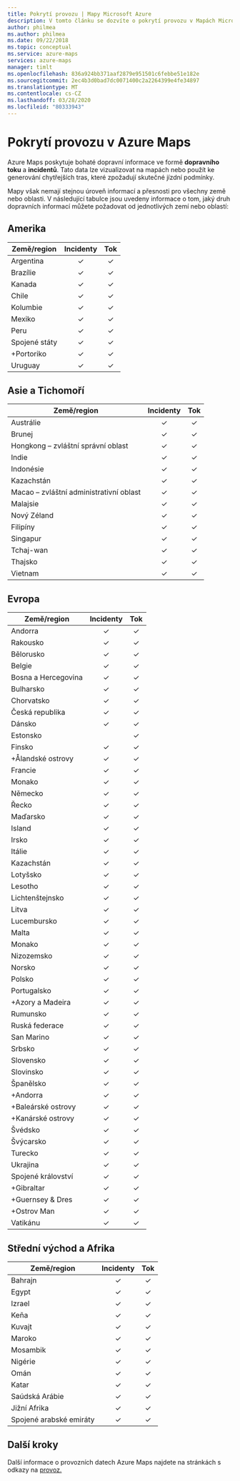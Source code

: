 ```yaml
---
title: Pokrytí provozu | Mapy Microsoft Azure
description: V tomto článku se dozvíte o pokrytí provozu v Mapách Microsoft Azure.
author: philmea
ms.author: philmea
ms.date: 09/22/2018
ms.topic: conceptual
ms.service: azure-maps
services: azure-maps
manager: timlt
ms.openlocfilehash: 836a924bb371aaf2879e951501c6febbe51e182e
ms.sourcegitcommit: 2ec4b3d0bad7dc0071400c2a2264399e4fe34897
ms.translationtype: MT
ms.contentlocale: cs-CZ
ms.lasthandoff: 03/28/2020
ms.locfileid: "80333943"
---
```

# <a name="azure-maps-traffic-coverage"></a>Pokrytí provozu v Azure Maps

Azure Maps poskytuje bohaté dopravní informace ve formě **dopravního toku** a **incidentů**. Tato data lze vizualizovat na mapách nebo použít ke generování chytřejších tras, které zpožadují skutečné jízdní podmínky.

Mapy však nemají stejnou úroveň informací a přesnosti pro všechny země nebo oblasti. V následující tabulce jsou uvedeny informace o tom, jaký druh dopravních informací můžete požadovat od jednotlivých zemí nebo oblastí: 

## <a name="americas"></a>Amerika

|Země/region  |Incidenty  |Tok  |
|---------|:---------:|:---------:|
|Argentina      |✓         |✓         |
|Brazílie     |✓         |✓         |
|Kanada     |✓         |✓         |
|Chile     |✓         |✓         |
|Kolumbie      |✓         |✓         |
|Mexiko     |✓         |✓         |
|Peru       |✓         |✓         | 
|Spojené státy     |✓         |✓        |
|+Portoriko     |✓         |✓         |
|Uruguay |✓         |✓         |


## <a name="asia-pacific"></a>Asie a Tichomoří

|Země/region   |Incidenty  |Tok  |
|---------|:---------:|:---------:|
|Austrálie     |✓         |✓        |
|Brunej   |✓         |✓        |
|Hongkong – zvláštní správní oblast     |✓         |✓         |
|Indie   |✓         |✓         |
|Indonésie     |✓         |✓         |
|Kazachstán    |✓         |✓         |
|Macao – zvláštní administrativní oblast     |✓         |✓         |
|Malajsie     |✓         |✓         |
|Nový Zéland     |✓         |✓         |
|Filipíny  |✓         |✓         |
|Singapur     |✓         |✓         |
|Tchaj-wan     |✓         |✓        |
|Thajsko     |✓         |✓        |
|Vietnam   |✓         |✓         |


## <a name="europe"></a>Evropa

|Země/region   |Incidenty  |Tok  |
|---------|:---------:|:---------:|
|Andorra   |✓         |✓         |
|Rakousko     |✓         |✓         |
|Bělorusko    |✓         |✓         |
|Belgie     |✓         |✓         |
|Bosna a Hercegovina    |✓         |✓         |
|Bulharsko     |✓         |✓         |
|Chorvatsko     |✓         |✓         |
|Česká republika     |✓         |✓         |
|Dánsko     |✓         |✓         |
|Estonsko     |         | ✓        |
|Finsko     |✓         |✓         |
|+Ålandské ostrovy      |✓         |✓         |
|Francie     |✓         |✓         |
|Monako     |✓         |✓         |
|Německo     |✓         |✓         |
|Řecko     |✓         |✓         |
|Maďarsko     |✓         |✓         |
|Island     |✓         |✓         |
|Irsko     |✓         |✓         |
|Itálie     |✓         |✓        |
|Kazachstán    |✓         |✓        |
|Lotyšsko     |✓         |✓         |
|Lesotho     |✓         |✓         |
|Lichtenštejnsko      |✓         |✓         |
|Litva     |✓         |✓         |
|Lucembursko     |✓         |✓         |
|Malta     |✓         |✓         |
|Monako   |✓         |✓         |
|Nizozemsko     |✓         |✓         |
|Norsko     |✓         |✓         |
|Polsko     |✓         |✓         |
|Portugalsko     |✓         |✓         |
|+Azory a Madeira     |✓         |✓         |
|Rumunsko     |✓         |✓         |
|Ruská federace     |✓         |✓         |
|San Marino    |✓         |✓         |
|Srbsko   |✓         |✓         |
|Slovensko     |✓         |✓         |
|Slovinsko     |✓         |✓         |
|Španělsko     |✓         |✓         |
|+Andorra     |✓         |✓         |
|+Baleárské ostrovy     |✓         |✓         |
|+Kanárské ostrovy     |✓         |✓         |
|Švédsko     |✓         |✓         |
|Švýcarsko     |✓         |✓        |
|Turecko     |✓         |✓         |
|Ukrajina     |✓         |✓         |
|Spojené království     |✓         |✓         |
|+Gibraltar     |✓         |✓         |
|+Guernsey & Dres     |✓         |✓         |
|+Ostrov Man     |✓         |✓         |
|Vatikánu   |✓         |✓         |


## <a name="middle-east-and-africa"></a>Střední východ a Afrika

|Země/region |Incidenty  |Tok  |
|---------|:---------:|:---------:|
|Bahrajn     |✓         |✓         |
|Egypt     |✓         |✓         |
|Izrael     |✓         |✓         |
|Keňa     |✓         |✓         |
|Kuvajt     |✓         |✓         |
|Maroko     |✓         |✓         |
|Mosambik  |✓         |✓         |
|Nigérie   |✓        |✓        |
|Omán     |✓         |✓         |
|Katar     |✓         |✓         |
|Saúdská Arábie     |✓         |✓         |
|Jižní Afrika     |✓         |✓         |
|Spojené arabské emiráty  |✓         |✓         |

## <a name="next-steps"></a>Další kroky

Další informace o provozních datech Azure Maps najdete na stránkách s odkazy na [provoz.](https://docs.microsoft.com/rest/api/maps/traffic)
